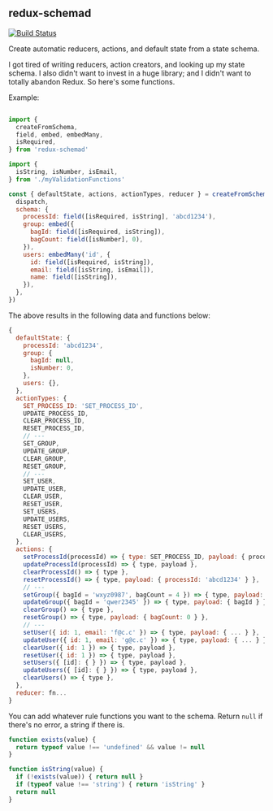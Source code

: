 
redux-schemad
-------------

[![Build Status](https://img.shields.io/travis/heiskr/redux-schemad.svg?style=flat)](https://travis-ci.org/heiskr/redux-schemad)

Create automatic reducers, actions, and default state from a state schema.

I got tired of writing reducers, action creators, and looking up my state schema. I also didn't want to invest in a huge library; and I didn't want to totally abandon Redux. So here's some functions.

Example:

```javascript

import {
  createFromSchema,
  field, embed, embedMany,
  isRequired,
} from 'redux-schemad'

import {
  isString, isNumber, isEmail,
} from './myValidationFunctions'

const { defaultState, actions, actionTypes, reducer } = createFromSchema({
  dispatch,
  schema: {
    processId: field([isRequired, isString], 'abcd1234'),
    group: embed({
      bagId: field([isRequired, isString]),
      bagCount: field([isNumber], 0),
    }),
    users: embedMany('id', {
      id: field([isRequired, isString]),
      email: field([isString, isEmail]),
      name: field([isString]),
    }),
  },
})
```

The above results in the following data and functions below:

```javascript
{
  defaultState: {
    processId: 'abcd1234',
    group: {
      bagId: null,
      isNumber: 0,
    },
    users: {},
  },
  actionTypes: {
    SET_PROCESS_ID: 'SET_PROCESS_ID',
    UPDATE_PROCESS_ID,
    CLEAR_PROCESS_ID,
    RESET_PROCESS_ID,
    // ---
    SET_GROUP,
    UPDATE_GROUP,
    CLEAR_GROUP,
    RESET_GROUP,
    // ---
    SET_USER,
    UPDATE_USER,
    CLEAR_USER,
    RESET_USER,
    SET_USERS,
    UPDATE_USERS,
    RESET_USERS,
    CLEAR_USERS,
  },
  actions: {
    setProcessId(processId) => { type: SET_PROCESS_ID, payload: { processId } },
    updateProcessId(processId) => { type, payload },
    clearProcessId() => { type },
    resetProcessId() => { type, payload: { processId: 'abcd1234' } },
    // ---
    setGroup({ bagId = 'wxyz0987', bagCount = 4 }) => { type, payload: { bagId, bagCount } },
    updateGroup({ bagId = 'qwer2345' }) => { type, payload: { bagId } },
    clearGroup() => { type },
    resetGroup() => { type, payload: { bagCount: 0 } },
    // ---
    setUser({ id: 1, email: 'f@c.c' }) => { type, payload: { ... } },
    updateUser({ id: 1, email: 'g@c.c' }) => { type, payload: { ... } },
    clearUser({ id: 1 }) => { type, payload },
    resetUser({ id: 1 }) => { type, payload },
    setUsers({ [id]: { } }) => { type, payload },
    updateUsers({ [id]: { } }) => { type, payload },
    clearUsers() => { type },
  },
  reducer: fn...
}
```

You can add whatever rule functions you want to the schema. Return `null` if there's no error, a string if there is.

```javascript
function exists(value) {
  return typeof value !== 'undefined' && value != null
}

function isString(value) {
  if (!exists(value)) { return null }
  if (typeof value !== 'string') { return 'isString' }
  return null
}
```
